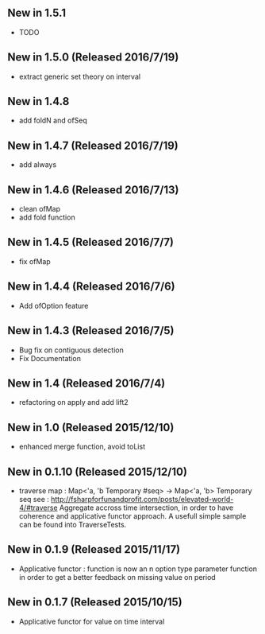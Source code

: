 ## New in 1.5.1
* TODO
## New in 1.5.0 (Released 2016/7/19)
* extract generic set theory on interval
## New in 1.4.8
* add foldN and ofSeq
## New in 1.4.7 (Released 2016/7/19)
* add always
## New in 1.4.6 (Released 2016/7/13)
* clean ofMap
* add fold function
## New in 1.4.5 (Released 2016/7/7)
* fix ofMap
## New in 1.4.4 (Released 2016/7/6)
* Add ofOption feature
## New in 1.4.3 (Released 2016/7/5)
* Bug fix on contiguous detection
* Fix Documentation
## New in 1.4 (Released 2016/7/4)
* refactoring on apply and add lift2
## New in 1.0 (Released 2015/12/10)
* enhanced merge function, avoid toList
## New in 0.1.10 (Released 2015/12/10)
* traverse map : 
	Map<'a, 'b Temporary #seq> -> Map<'a, 'b> Temporary seq
	see : http://fsharpforfunandprofit.com/posts/elevated-world-4/#traverse
	Aggregate accross time intersection, in order to have coherence and applicative functor approach.
	A usefull simple sample can be found into TraverseTests.

## New in 0.1.9 (Released 2015/11/17)
* Applicative functor : function is now an n option type parameter function in order to get a better feedback on missing value on period

## New in 0.1.7 (Released 2015/10/15)
* Applicative functor for value on time interval

